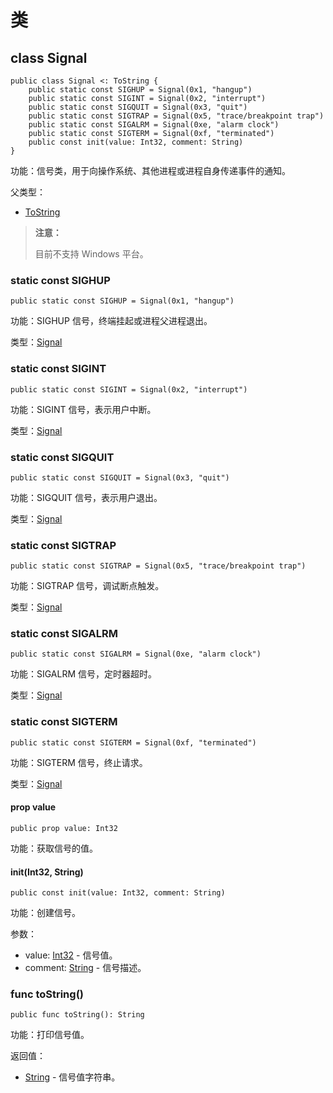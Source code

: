# 类

## class Signal

```cangjie
public class Signal <: ToString {
    public static const SIGHUP = Signal(0x1, "hangup")
    public static const SIGINT = Signal(0x2, "interrupt")
    public static const SIGQUIT = Signal(0x3, "quit")
    public static const SIGTRAP = Signal(0x5, "trace/breakpoint trap")
    public static const SIGALRM = Signal(0xe, "alarm clock")
    public static const SIGTERM = Signal(0xf, "terminated")
    public const init(value: Int32, comment: String)
}
```

功能：信号类，用于向操作系统、其他进程或进程自身传递事件的通知。

父类型：

- [ToString](core_package_interfaces.md#interface-tostring)

> **注意：**
>
> 目前不支持 Windows 平台。


### static const SIGHUP

```cangjie
public static const SIGHUP = Signal(0x1, "hangup")
```

功能：SIGHUP 信号，终端挂起或进程父进程退出。

类型：[Signal](./runtime_package_class#class-signal)

### static const SIGINT

```cangjie
public static const SIGINT = Signal(0x2, "interrupt")
```

功能：SIGINT 信号，表示用户中断。

类型：[Signal](./runtime_package_class#class-signal)

### static const SIGQUIT

```cangjie
public static const SIGQUIT = Signal(0x3, "quit")
```

功能：SIGQUIT 信号，表示用户退出。

类型：[Signal](./runtime_package_class#class-signal)

### static const SIGTRAP

```cangjie
public static const SIGTRAP = Signal(0x5, "trace/breakpoint trap")
```

功能：SIGTRAP 信号，调试断点触发。

类型：[Signal](./runtime_package_class#class-signal)

### static const SIGALRM

```cangjie
public static const SIGALRM = Signal(0xe, "alarm clock")
```

功能：SIGALRM 信号，定时器超时。

类型：[Signal](./runtime_package_class#class-signal)

### static const SIGTERM

```cangjie
public static const SIGTERM = Signal(0xf, "terminated")
```

功能：SIGTERM 信号，终止请求。

类型：[Signal](./runtime_package_class#class-signal)

#### prop value

```cangjie
public prop value: Int32
```

功能：获取信号的值。

#### init(Int32, String)

```cangjie
public const init(value: Int32, comment: String)
```

功能：创建信号。

参数：

- value: [Int32](../../core/core_package_api/core_package_intrinsics.md#int32) - 信号值。
- comment: [String](../../core/core_package_api/core_package_structs.md#struct-string) - 信号描述。

### func toString()

```cangjie
public func toString(): String
```

功能：打印信号值。

返回值：

- [String](../../../std/core/core_package_api/core_package_structs.md#struct-string) - 信号值字符串。